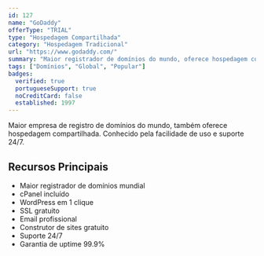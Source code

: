```yaml
---
id: 127
name: "GoDaddy"
offerType: "TRIAL"
type: "Hospedagem Compartilhada"
category: "Hospedagem Tradicional"
url: "https://www.godaddy.com/"
summary: "Maior registrador de domínios do mundo, oferece hospedagem com trial."
tags: ["Domínios", "Global", "Popular"]
badges:
  verified: true
  portugueseSupport: true
  noCreditCard: false
  established: 1997
---
```


Maior empresa de registro de domínios do mundo, também oferece hospedagem compartilhada. Conhecido pela facilidade de uso e suporte 24/7.

## Recursos Principais

- Maior registrador de domínios mundial
- cPanel incluído
- WordPress em 1 clique
- SSL gratuito
- Email profissional
- Construtor de sites gratuito
- Suporte 24/7
- Garantia de uptime 99.9%
